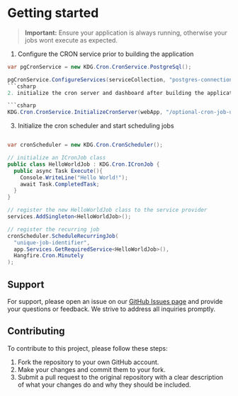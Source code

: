 # Getting started

> **Important:** Ensure your application is always running, otherwise your jobs wont execute as expected. 

1. Configure the CRON service prior to building the application
```csharp
var pgCronService = new KDG.Cron.CronService.PostgreSql();

pgCronService.ConfigureServices(serviceCollection, "postgres-connection-string");
```csharp
2. initialize the cron server and dashboard after building the application

```csharp
KDG.Cron.CronService.InitializeCronServer(webApp, "/optional-cron-job-url", optionalConfiguration);
```

3. Initialize the cron scheduler and start scheduling jobs

```csharp

var cronScheduler = new KDG.Cron.CronScheduler();

// initialize an ICronJob class
public class HelloWorldJob : KDG.Cron.ICronJob {
  public async Task Execute(){
    Console.WriteLine("Hello World!");
    await Task.CompletedTask;
  }
}

// register the new HelloWorldJob class to the service provider
services.AddSingleton<HelloWorldJob>();

// register the recurring job
cronScheduler.ScheduleRecurringJob(
  "unique-job-identifier",
  app.Services.GetRequiredService<HelloWorldJob>(),
  Hangfire.Cron.Minutely
);

```

## Support

For support, please open an issue on our [GitHub Issues page](https://github.com/KDG-Development/KDG-Net-Cron/issues) and provide your questions or feedback. We strive to address all inquiries promptly.

## Contributing

To contribute to this project, please follow these steps:

1. Fork the repository to your own GitHub account.
2. Make your changes and commit them to your fork.
3. Submit a pull request to the original repository with a clear description of what your changes do and why they should be included.
